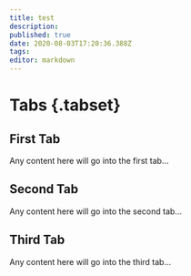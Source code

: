 ```yaml
---
title: test
description: 
published: true
date: 2020-08-03T17:20:36.388Z
tags: 
editor: markdown
---
```


# Tabs {.tabset}
## First Tab

Any content here will go into the first tab...

## Second Tab

Any content here will go into the second tab...

## Third Tab

Any content here will go into the third tab...